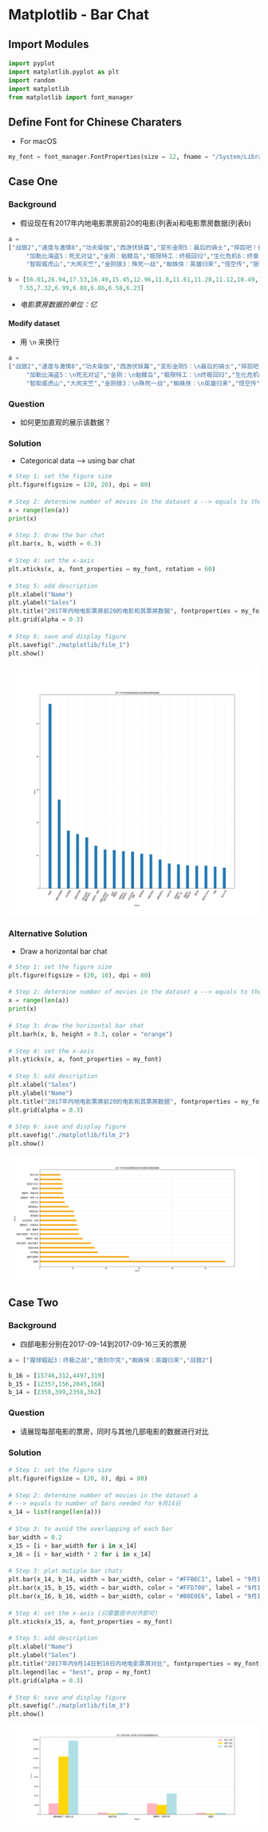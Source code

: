 # Matplotlib - Bar Chat 

## Import Modules
```python
import pyplot
import matplotlib.pyplot as plt
import random
import matplotlib
from matplotlib import font_manager 
```

## Define Font for Chinese Charaters 
- For macOS

```python
my_font = font_manager.FontProperties(size = 12, fname = "/System/Library/Fonts/Hiragino Sans GB.ttc")
```
## Case One
### Background
- 假设现在有2017年内地电影票房前20的电影(列表a)和电影票房数据(列表b)

```python
a = 
["战狼2","速度与激情8","功夫瑜伽","西游伏妖篇","变形金刚5：最后的骑士","摔跤吧！爸爸",
     "加勒比海盗5：死无对证","金刚：骷髅岛","极限特工：终极回归","生化危机6：终章","乘风破浪","神偷奶爸3",
     "智取威虎山","大闹天竺","金刚狼3：殊死一战","蜘蛛侠：英雄归来","悟空传","银河护卫队2","情圣","新木乃伊"]
```
```python
b = [56.01,26.94,17.53,16.49,15.45,12.96,11.8,11.61,11.28,11.12,10.49,10.3,8.75,
   7.55,7.32,6.99,6.88,6.86,6.58,6.23]
```

- *电影票房数据的单位：亿* 

#### Modify dataset
- 用 ```\n``` 来换行

```python
a = 
["战狼2","速度与激情8","功夫瑜伽","西游伏妖篇","变形金刚5：\n最后的骑士","摔跤吧！爸爸",
     "加勒比海盗5：\n死无对证","金刚：\n骷髅岛","极限特工：\n终极回归","生化危机6：\n终章","乘风破浪","神偷奶爸3",
     "智取威虎山","大闹天竺","金刚狼3：\n殊死一战","蜘蛛侠：\n英雄归来","悟空传","银河护卫队2","情圣","新木乃伊"]
```

### Question
- 如何更加直观的展示该数据？

### Solution
- Categorical data --> using bar chat

```python
# Step 1: set the figure size 
plt.figure(figsize = (20, 20), dpi = 80)

# Step 2: determine number of movies in the dataset a --> equals to the number of bars
x = range(len(a)) 
print(x)

# Step 3: draw the bar chat 
plt.bar(x, b, width = 0.3)

# Step 4: set the x-axis
plt.xticks(x, a, font_properties = my_font, rotation = 60)

# Step 5: add description
plt.xlabel("Name")
plt.ylabel("Sales")
plt.title("2017年内地电影票房前20的电影和其票房数据", fontproperties = my_font)
plt.grid(alpha = 0.3)

# Step 6: save and display figure
plt.savefig("./matplotlib/film_1")
plt.show()
```
![alt text](mat/film_1.png)


### Alternative Solution
- Draw a horizontal bar chat 

```python
# Step 1: set the figure size 
plt.figure(figsize = (20, 10), dpi = 80)

# Step 2: determine number of movies in the dataset a --> equals to the number of bars
x = range(len(a)) 
print(x)

# Step 3: draw the horizontal bar chat 
plt.barh(x, b, height = 0.3, color = "orange")

# Step 4: set the x-axis
plt.yticks(x, a, font_properties = my_font)

# Step 5: add description
plt.xlabel("Sales")
plt.ylabel("Name")
plt.title("2017年内地电影票房前20的电影和其票房数据", fontproperties = my_font)
plt.grid(alpha = 0.3)

# Step 6: save and display figure
plt.savefig("./matplotlib/film_2")
plt.show()
```
![alt text](mat/film_2.png)



## Case Two
### Background 
- 四部电影分别在2017-09-14到2017-09-16三天的票房

```python
a = ["猩球崛起3：终极之战","敦刻尔克","蜘蛛侠：英雄归来","战狼2"]
```
```python
b_16 = [15746,312,4497,319]
b_15 = [12357,156,2045,168]
b_14 = [2358,399,2358,362]
```

### Question
- 请展现每部电影的票房，同时与其他几部电影的数据进行对比

### Solution
```python
# Step 1: set the figure size 
plt.figure(figsize = (20, 8), dpi = 80)

# Step 2: determine number of movies in the dataset a
# --> equals to number of bars needed for 9月14日
x_14 = list(range(len(a)))

# Step 3: to avoid the overlapping of each bar
bar_width = 0.2
x_15 = [i + bar_width for i in x_14]
x_16 = [i + bar_width * 2 for i in x_14]

# Step 3: plot mutiple bar chats 
plt.bar(x_14, b_14, width = bar_width, color = "#FFB6C1", label = "9月14日")
plt.bar(x_15, b_15, width = bar_width, color = "#FFD700", label = "9月15日")
plt.bar(x_16, b_16, width = bar_width, color = "#B0E0E6", label = "9月16日")

# Step 4: set the x-axis (只需要居中对齐即可)
plt.xticks(x_15, a, font_properties = my_font)

# Step 5: add description
plt.xlabel("Name")
plt.ylabel("Sales")
plt.title("2017年内9月14日到16日内地电影票房对比", fontproperties = my_font)
plt.legend(loc = "best", prop = my_font)
plt.grid(alpha = 0.3)

# Step 6: save and display figure
plt.savefig("./matplotlib/film_3")
plt.show()
```
![alt text](mat/film_3.png)





